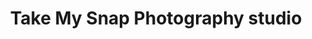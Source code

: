 ---
title: "Take My Snap Photography studio"
url: /karachi/take-my-snap-photography-studio/
shop: photo
---